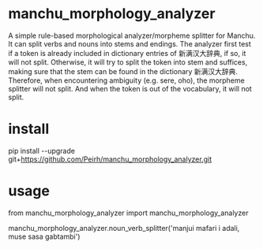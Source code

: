 # manchu_morphology_analyzer
A simple rule-based morphological analyzer/morpheme splitter for Manchu. It can split verbs and nouns into stems and endings. 
The analyzer first test if a token is already included in dictionary entries of 新满汉大辞典, if so, it will not split. Otherwise, it will try to split the token into stem and suffices, making sure that the stem can be found in the dictionary 新满汉大辞典.
Therefore, when encountering ambiguity (e.g. sere, oho), the morpheme splitter will not split. And when the token is out of the vocabulary, it will not split.

# install
pip install --upgrade git+https://github.com/Peirh/manchu_morphology_analyzer.git

# usage
from manchu_morphology_analyzer import manchu_morphology_analyzer

manchu_morphology_analyzer.noun_verb_splitter('manjui mafari i adali, muse sasa gabtambi')
